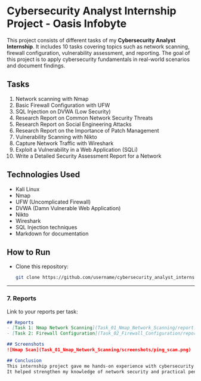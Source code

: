 # Cybersecurity Analyst Internship Project - Oasis Infobyte

This project consists of different tasks of my **Cybersecurity Analyst Internship**. It includes 10 tasks covering topics such as network scanning, firewall configuration, vulnerability assessment, and reporting. The goal of this project is to apply cybersecurity fundamentals in real-world scenarios and document findings.  

## Tasks
1. Network scanning with Nmap  
2. Basic Firewall Configuration with UFW  
3. SQL Injection on DVWA (Low Security)  
4. Research Report on Common Network Security Threats  
5. Research Report on Social Engineering Attacks  
6. Research Report on the Importance of Patch Management  
7. Vulnerability Scanning with Nikto  
8. Capture Network Traffic with Wireshark  
9. Exploit a Vulnerability in a Web Application (SQLi)  
10. Write a Detailed Security Assessment Report for a Network  

## Technologies Used
- Kali Linux  
- Nmap  
- UFW (Uncomplicated Firewall)  
- DVWA (Damn Vulnerable Web Application)  
- Nikto  
- Wireshark  
- SQL Injection techniques  
- Markdown for documentation  

## How to Run
- Clone this repository:  
  ```bash
  git clone https://github.com/username/cybersecurity_analyst_internship_oasis_infobyte.git


---

### 7. **Reports**
Link to your reports per task:  
```markdown
## Reports
- [Task 1: Nmap Network Scanning](Task_01_Nmap_Network_Scanning/report.md)  
- [Task 2: Firewall Configuration](Task_02_Firewall_Configuration/report.md)  

## Screenshots
![Nmap Scan](Task_01_Nmap_Network_Scanning/screenshots/ping_scan.png)

## Conclusion
This internship project gave me hands-on experience with cybersecurity tools, vulnerability scanning, and report writing.  
It helped strengthen my knowledge of network security and practical penetration testing workflows.  
